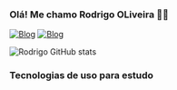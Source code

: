 ### Olá! Me chamo Rodrigo OLiveira ✌🏻


[![Blog](https://img.shields.io/badge/LinkedIn-0077B5?style=for-the-badge&logo=linkedin&logoColor=white)](https://www.linkedin.com/in/rodrigo-oliveira-740bb2201/)
[![Blog](https://img.shields.io/badge/Instagram-E4405F?style=for-the-badge&logo=instagram&logoColor=white)](#)

![Rodrigo GitHub stats](https://github-readme-stats.vercel.app/api?username=Rodrigo`oliveira&show_icons=true&theme=radical)
### Tecnologias de uso para estudo

